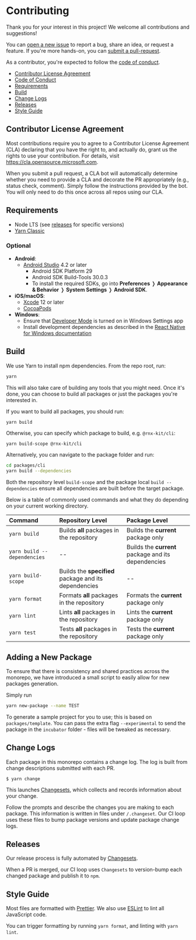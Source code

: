 <!--remove-block start-->

# Contributing

<!--remove-block end-->

Thank you for your interest in this project! We welcome all contributions and
suggestions!

You can
[open a new issue](https://github.com/microsoft/rnx-kit/issues/new/choose) to
report a bug, share an idea, or request a feature. If you're more hands-on, you
can [submit a pull-request](https://github.com/microsoft/rnx-kit/pulls).

As a contributor, you're expected to follow the
[code of conduct](https://github.com/microsoft/rnx-kit/blob/main/CODE_OF_CONDUCT.md).

<!--remove-block start-->

- [Contributor License Agreement](#Contributor-License-Agreement)
- [Code of Conduct](#Code-of-Conduct)
- [Requirements](#Requirements)
- [Build](#Build)
- [Change Logs](#Change-Logs)
- [Releases](#Releases)
- [Style Guide](#Style-Guide)

<!--remove-block end-->

## Contributor License Agreement

Most contributions require you to agree to a Contributor License Agreement (CLA)
declaring that you have the right to, and actually do, grant us the rights to
use your contribution. For details, visit https://cla.opensource.microsoft.com.

When you submit a pull request, a CLA bot will automatically determine whether
you need to provide a CLA and decorate the PR appropriately (e.g., status check,
comment). Simply follow the instructions provided by the bot. You will only need
to do this once across all repos using our CLA.

## Requirements

- Node LTS (see [releases](https://nodejs.org/en/about/releases/) for specific
  versions)
- [Yarn Classic](https://classic.yarnpkg.com/)

### Optional

- **Android**:
  - [Android Studio](https://developer.android.com/studio) 4.2 or later
    - Android SDK Platform 29
    - Android SDK Build-Tools 30.0.3
    - To install the required SDKs, go into **Preferences** ❭ **Appearance &
      Behavior** ❭ **System Settings** ❭ **Android SDK**.
- **iOS/macOS**:
  - [Xcode](https://apps.apple.com/app/xcode/id497799835?mt=12) 12 or later
  - [CocoaPods](https://cocoapods.org/)
- **Windows**:
  - Ensure that
    [Developer Mode](https://docs.microsoft.com/en-us/windows/uwp/get-started/enable-your-device-for-development)
    is turned on in Windows Settings app
  - Install development dependencies as described in the
    [React Native for Windows documentation](https://microsoft.github.io/react-native-windows/docs/rnw-dependencies)

## Build

We use Yarn to install npm dependencies. From the repo root, run:

```sh
yarn
```

This will also take care of building any tools that you might need. Once it's
done, you can choose to build all packages or just the packages you're
interested in.

If you want to build all packages, you should run:

```
yarn build
```

Otherwise, you can specify which package to build, e.g. `@rnx-kit/cli`:

```sh
yarn build-scope @rnx-kit/cli
```

Alternatively, you can navigate to the package folder and run:

```sh
cd packages/cli
yarn build --dependencies
```

Both the repository level `build-scope` and the package local
`build --dependencies` ensure all dependencies are built before the target
package.

Below is a table of commonly used commands and what they do depending on your
current working directory.

| Command                     | Repository Level                                      | Package Level                                       |
| :-------------------------- | :---------------------------------------------------- | :-------------------------------------------------- |
| `yarn build`                | Builds **all** packages in the repository             | Builds the **current** package only                 |
| `yarn build --dependencies` | --                                                    | Builds the **current** package and its dependencies |
| `yarn build-scope`          | Builds the **specified** package and its dependencies | --                                                  |
| `yarn format`               | Formats **all** packages in the repository            | Formats the **current** package only                |
| `yarn lint`                 | Lints **all** packages in the repository              | Lints the **current** package only                  |
| `yarn test`                 | Tests **all** packages in the repository              | Tests the **current** package only                  |

## Adding a New Package

To ensure that there is consistency and shared practices across the monorepo, we
have introduced a small script to easily allow for new packages generation.

Simply run

```sh
yarn new-package --name TEST
```

To generate a sample project for you to use; this is based on
`packages/template`. You can pass the extra flag `--experimental` to send the
package in the `incubator` folder - files will be tweaked as necessary.

## Change Logs

Each package in this monorepo contains a change log. The log is built from
change descriptions submitted with each PR.

```
$ yarn change
```

This launches [Changesets](https://github.com/atlassian/changesets#readme),
which collects and records information about your change.

Follow the prompts and describe the changes you are making to each package. This
information is written in files under `/.changeset`. Our CI loop uses these
files to bump package versions and update package change logs.

## Releases

Our release process is fully automated by
[Changesets](https://github.com/atlassian/changesets#readme).

When a PR is merged, our CI loop uses `Changesets` to version-bump each changed
package and publish it to `npm`.

## Style Guide

Most files are formatted with [Prettier](https://prettier.io/). We also use
[ESLint](https://eslint.org/) to lint all JavaScript code.

You can trigger formatting by running `yarn format`, and linting with
`yarn lint`.

